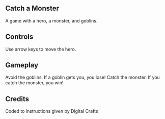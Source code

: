 ## Catch a Monster
A game with a hero, a monster, and goblins.

## Controls
Use arrow keys to move the hero.

## Gameplay
Avoid the goblins.  If a goblin gets you, you lose!
Catch the monster.  If you catch the monster, you win!

## Credits
Coded to instructions given by Digital Crafts